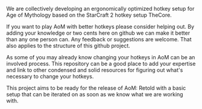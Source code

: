 We are collectively developing an ergonomically optimized hotkey setup for Age of Mythology based on the StarCraft 2 hotkey setup TheCore. 

If you want to play AoM with better hotkeys please consider helping out. By adding your knowledge or two cents here on github we can make it better than any one person can. 
Any feedback or suggestions are welcome. That also applies to the structure of this github project. 

As some of you may already know changing your hotkeys in AoM can be an involved process. This repository can be a good place to add your expertise and link to other condensed and solid resources for figuring out what's necessary to change your hotkeys. 

This project aims to be ready for the release of AoM: Retold with a basic setup that can be iterated on as soon as we know what we are working with. 
